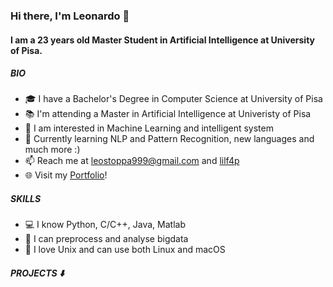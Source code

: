 ### Hi there, I'm Leonardo 👋

#### I am a 23 years old Master Student in Artificial Intelligence at University of Pisa.

##### BIO
- 🎓 I have a Bachelor's Degree in Computer Science at University of Pisa 
- 📚 I'm attending a Master in Artificial Intelligence at Univeristy of Pisa
- 🧐 I am interested in Machine Learning and intelligent system
- 🌱 Currently learning NLP and Pattern Recognition, new languages and much more :)
- 📫 Reach me at [leostoppa999@gmail.com](mailto:leostoppa999@gmail.com) and [lilf4p](https://twitter.com/lilf4p)
- 🌐 Visit my [Portfolio](https://lilf4p.github.io)!

##### SKILLS
- 💻 I know Python, C/C++, Java, Matlab
- 🧮 I can preprocess and analyse bigdata 
- 💾 I love Unix and can use both Linux and macOS

##### PROJECTS ⬇️
